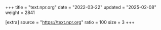 +++
title = "text.npr.org"
date = "2022-03-22"
updated = "2025-02-08"
weight = 2841

[extra]
source = "https://text.npr.org"
ratio = 100
size = 3
+++
